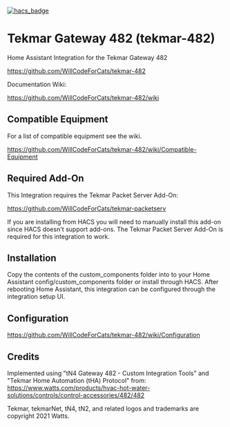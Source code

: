 [![hacs_badge](https://img.shields.io/badge/HACS-Custom-41BDF5.svg?style=for-the-badge)](https://github.com/hacs/integration)

# Tekmar Gateway 482 (tekmar-482)

Home Assistant Integration for the Tekmar Gateway 482

https://github.com/WillCodeForCats/tekmar-482

Documentation Wiki:

https://github.com/WillCodeForCats/tekmar-482/wiki

## Compatible Equipment

For a list of compatible equipment see the wiki.

https://github.com/WillCodeForCats/tekmar-482/wiki/Compatible-Equipment

## Required Add-On

This Integration requires the Tekmar Packet Server Add-On:

https://github.com/WillCodeForCats/tekmar-packetserv

If you are installing from HACS you will need to manually install this add-on since HACS doesn't support add-ons.
The Tekmar Packet Server Add-On is required for this integration to work.

## Installation

Copy the contents of the custom_components folder into to your Home Assistant config/custom_components folder or install through HACS.
After rebooting Home Assistant, this integration can be configured through the integration setup UI.

## Configuration

https://github.com/WillCodeForCats/tekmar-482/wiki/Configuration

## Credits

Implemented using "tN4 Gateway 482 - Custom Integration Tools" and "Tekmar Home Automation
(tHA) Protocol" from: https://www.watts.com/products/hvac-hot-water-solutions/controls/control-accessories/482/482

Tekmar, tekmarNet, tN4, tN2, and related logos and trademarks are copyright 2021 Watts.
